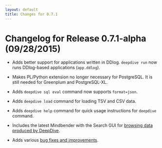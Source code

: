 ```yaml
---
layout: default
title: Changes for 0.7.1
---
```


# Changelog for Release 0.7.1-alpha (09/28/2015)

* Adds better support for applications written in DDlog.
    `deepdive run` now runs DDlog-based applications (`app.ddlog`).

* Makes PL/Python extension no longer necessary for PostgreSQL.
    It is still needed for Greenplum and PostgreSQL-XL.

* Adds `deepdive sql eval` command now supports `format=json`.

* Adds `deepdive load` command for loading TSV and CSV data.

* Adds `deepdive help` command for quick usage instructions for `deepdive` command.

* Includes the latest Mindbender with the Search GUI for [browsing data produced by DeepDive](../browsing.md).

* Adds various [bug fixes and improvements](https://github.com/HazyResearch/deepdive/issues?q=milestone%3A%22DeepDive+0.7.1%22).

